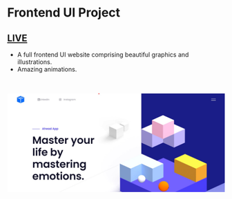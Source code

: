 # Frontend UI Project
## <a href="https://frontend-ui-project-kappa.vercel.app/">LIVE</a>

- A full frontend UI website comprising beautiful graphics and illustrations.
- Amazing animations.

<br>
<br>
<img src="./Screenshot.jpg">


